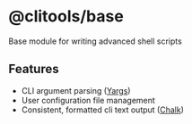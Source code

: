 # @clitools/base

Base module for writing advanced shell scripts

## Features

* CLI argument parsing ([Yargs](https://github.com/yargs/yargs))
* User configuration file management
* Consistent, formatted cli text output ([Chalk](https://github.com/chalk/chalk))
